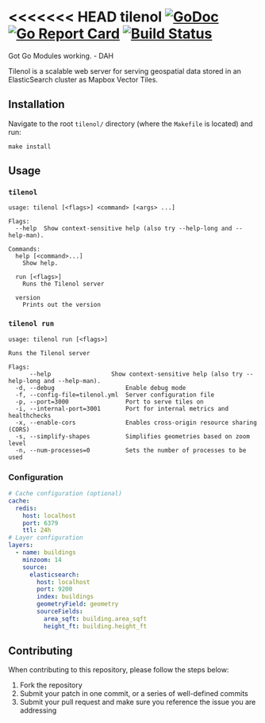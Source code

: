 <<<<<<< HEAD
tilenol [![GoDoc](https://godoc.org/github.com/StationA/tilenol?status.svg)](https://godoc.org/github.com/StationA/tilenol) [![Go Report Card](https://goreportcard.com/badge/github.com/stationa/tilenol)](https://goreportcard.com/report/github.com/stationa/tilenol) [![Build Status](https://api.travis-ci.com/StationA/tilenol.svg?branch=master)](https://travis-ci.com/StationA/tilenol)
=========

Got Go Modules working. - DAH

Tilenol is a scalable web server for serving geospatial data stored in an ElasticSearch cluster as
Mapbox Vector Tiles.

## Installation

Navigate to the root `tilenol/` directory (where the `Makefile` is located) and run:

```
make install
```

## Usage

### `tilenol`

```
usage: tilenol [<flags>] <command> [<args> ...]

Flags:
  --help  Show context-sensitive help (also try --help-long and --help-man).

Commands:
  help [<command>...]
    Show help.

  run [<flags>]
    Runs the Tilenol server

  version
    Prints out the version
```

### `tilenol run`

```
usage: tilenol run [<flags>]

Runs the Tilenol server

Flags:
      --help                 Show context-sensitive help (also try --help-long and --help-man).
  -d, --debug                    Enable debug mode
  -f, --config-file=tilenol.yml  Server configuration file
  -p, --port=3000                Port to serve tiles on
  -i, --internal-port=3001       Port for internal metrics and healthchecks
  -x, --enable-cors              Enables cross-origin resource sharing (CORS)
  -s, --simplify-shapes          Simplifies geometries based on zoom level
  -n, --num-processes=0          Sets the number of processes to be used
```

### Configuration

```yaml
# Cache configuration (optional)
cache:
  redis:
    host: localhost
    port: 6379
    ttl: 24h
# Layer configuration
layers:
  - name: buildings
    minzoom: 14
    source:
      elasticsearch:
        host: localhost
        port: 9200
        index: buildings
        geometryField: geometry
        sourceFields:
          area_sqft: building.area_sqft
          height_ft: building.height_ft
```

## Contributing

When contributing to this repository, please follow the steps below:

1. Fork the repository
1. Submit your patch in one commit, or a series of well-defined commits
1. Submit your pull request and make sure you reference the issue you are addressing
